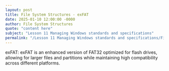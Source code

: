 ```yaml
---
layout: post
title: File System Structures - exFAT
date: 2025-01-10 12:00:00 -0000
author: File System Structures
quote: "content here"
subject: "Lesson 11 Managing Windows standards and specifications"
permalink: "/Lesson 11 Managing Windows standards and specifications/File System Structures/File System Structures - exFAT"
---
```


exFAT: exFAT is an enhanced version of FAT32 optimized for flash drives, allowing for larger files and partitions while maintaining high compatibility across different platforms.
